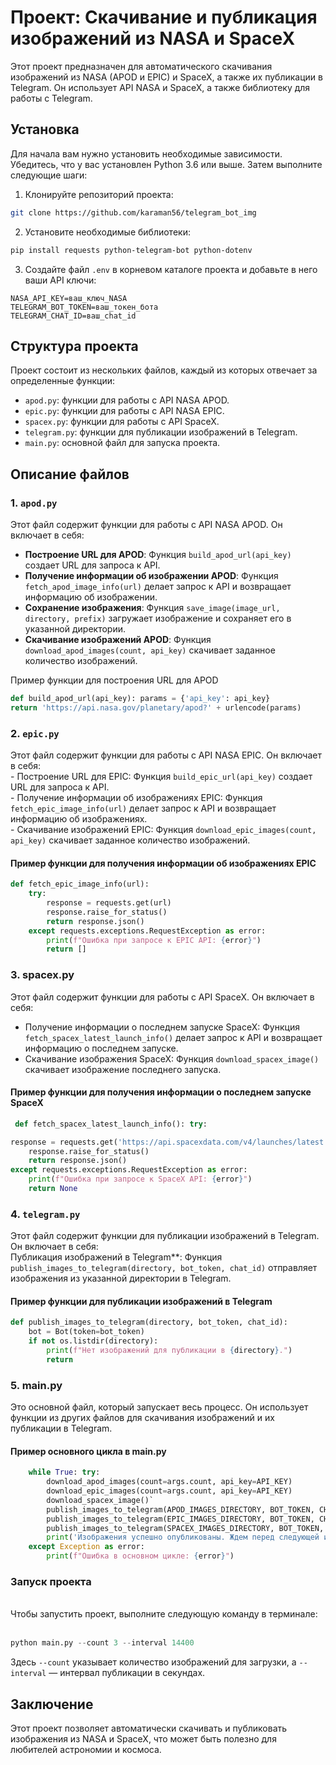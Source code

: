 

# Проект: Скачивание и публикация изображений из NASA и SpaceX

Этот проект предназначен для автоматического скачивания изображений из NASA (APOD и EPIC) и SpaceX, а также их публикации в Telegram. Он использует API NASA и SpaceX, а также библиотеку для работы с Telegram.

## Установка

Для начала вам нужно установить необходимые зависимости. Убедитесь, что у вас установлен Python 3.6 или выше. Затем выполните следующие шаги:

1. Клонируйте репозиторий проекта:

```bash
git clone https://github.com/karaman56/telegram_bot_img
```

2. Установите необходимые библиотеки:

```bash
pip install requests python-telegram-bot python-dotenv
```

3. Создайте файл `.env` в корневом каталоге проекта и добавьте в него ваши API ключи:

```plaintext
NASA_API_KEY=ваш_ключ_NASA
TELEGRAM_BOT_TOKEN=ваш_токен_бота
TELEGRAM_CHAT_ID=ваш_chat_id
```

## Структура проекта

Проект состоит из нескольких файлов, каждый из которых отвечает за определенные функции:

- `apod.py`: функции для работы с API NASA APOD.
- `epic.py`: функции для работы с API NASA EPIC.
- `spacex.py`: функции для работы с API SpaceX.
- `telegram.py`: функции для публикации изображений в Telegram.
- `main.py`: основной файл для запуска проекта.

## Описание файлов

### 1. `apod.py`

Этот файл содержит функции для работы с API NASA APOD. Он включает в себя:

- **Построение URL для APOD**: Функция `build_apod_url(api_key)` создает URL для запроса к API.
- **Получение информации об изображении APOD**: Функция `fetch_apod_image_info(url)` делает запрос к API и возвращает информацию об изображении.
- **Сохранение изображения**: Функция `save_image(image_url, directory, prefix)` загружает изображение и сохраняет его в указанной директории.
- **Скачивание изображений APOD**: Функция `download_apod_images(count, api_key)` скачивает заданное количество изображений.

Пример функции для построения URL для APOD
```python
def build_apod_url(api_key): params = {'api_key': api_key}
return 'https://api.nasa.gov/planetary/apod?' + urlencode(params)
```


### 2. `epic.py`
Этот файл содержит функции для работы с API NASA EPIC. Он включает в себя:
<br>- Построение URL для EPIC: Функция `build_epic_url(api_key)` создает URL для запроса к API. 
<br>- Получение информации об изображениях EPIC: Функция `fetch_epic_image_info(url)` делает запрос к API и возвращает информацию об изображениях. 
<br>- Скачивание изображений EPIC: Функция `download_epic_images(count, api_key)` скачивает заданное количество изображений.

#### Пример функции для получения информации об изображениях EPIC
```python
def fetch_epic_image_info(url):
    try:
        response = requests.get(url)
        response.raise_for_status()
        return response.json()
    except requests.exceptions.RequestException as error:
        print(f"Ошибка при запросе к EPIC API: {error}")
        return []
```
        
### 3. spacex.py

Этот файл содержит функции для работы с API SpaceX. Он включает в себя:

- Получение информации о последнем запуске SpaceX: Функция `fetch_spacex_latest_launch_info()` делает запрос к API и возвращает информацию о последнем запуске.
- Скачивание изображения SpaceX: Функция `download_spacex_image()` скачивает изображение последнего запуска.

#### Пример функции для получения информации о последнем запуске SpaceX
```python
 def fetch_spacex_latest_launch_info(): try:

response = requests.get('https://api.spacexdata.com/v4/launches/latest')
    response.raise_for_status()
    return response.json()
except requests.exceptions.RequestException as error:
    print(f"Ошибка при запросе к SpaceX API: {error}")
    return None
```

### 4. `telegram.py`
Этот файл содержит функции для публикации изображений в Telegram. Он включает в себя:
<br>Публикация изображений в Telegram**: Функция `publish_images_to_telegram(directory, bot_token, chat_id)` отправляет изображения из указанной директории в Telegram.

#### Пример функции для публикации изображений в Telegram
```python
def publish_images_to_telegram(directory, bot_token, chat_id):
    bot = Bot(token=bot_token)
    if not os.listdir(directory):
        print(f"Нет изображений для публикации в {directory}.")
        return
```

### 5. main.py

Это основной файл, который запускает весь процесс. Он использует функции из других файлов для скачивания изображений и их публикации в Telegram.

#### Пример основного цикла в main.py  
```python
    while True: try: 
        download_apod_images(count=args.count, api_key=API_KEY) 
        download_epic_images(count=args.count, api_key=API_KEY) 
        download_spacex_image()`
        publish_images_to_telegram(APOD_IMAGES_DIRECTORY, BOT_TOKEN, CHAT_ID)
        publish_images_to_telegram(EPIC_IMAGES_DIRECTORY, BOT_TOKEN, CHAT_ID)
        publish_images_to_telegram(SPACEX_IMAGES_DIRECTORY, BOT_TOKEN, CHAT_ID)
        print('Изображения успешно опубликованы. Ждем перед следующей итерацией.')
    except Exception as error:
        print(f"Ошибка в основном цикле: {error}")
```

### Запуск проекта
<br>Чтобы запустить проект, выполните следующую команду в терминале:<br><br>
```python
python main.py --count 3 --interval 14400
```


Здесь `--count` указывает количество изображений для загрузки, а `--interval` — интервал публикации в секундах.

## Заключение

Этот проект позволяет автоматически скачивать и публиковать изображения из NASA и SpaceX, что может быть полезно для любителей астрономии и космоса. 


        
        










